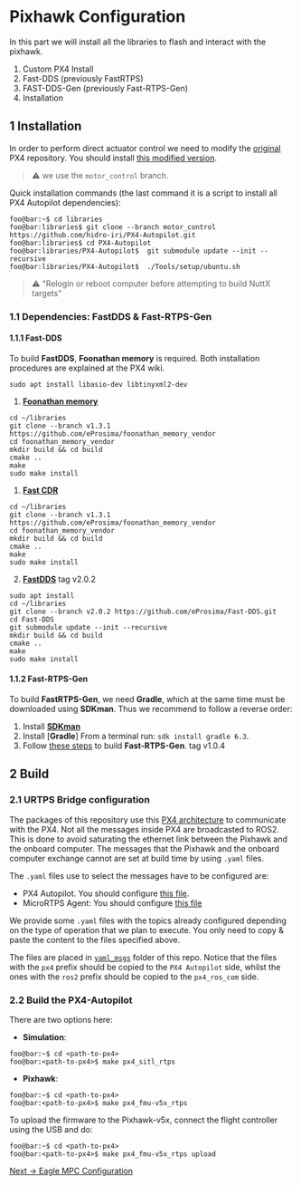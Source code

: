 # Pixhawk Configuration

In this part we will install all the libraries to flash and interact with the pixhawk.

1. Custom PX4 Install
2. Fast-DDS (previously FastRTPS)
3. FAST-DDS-Gen (previously Fast-RTPS-Gen)
4. Installation

## 1 Installation
In order to perform direct actuator control we need to modify the [original](https://github.com/PX4/PX4-Autopilot) PX4 repository. You should install [this modified version](https://github.com/hidro-iri/PX4-Autopilot).

> :warning: we use the `motor_control` branch.

Quick installation commands (the last command it is a script to install all PX4 Autopilot dependencies):
```console
foo@bar:~$ cd libraries
foo@bar:libraries$ git clone --branch motor_control https://github.com/hidro-iri/PX4-Autopilot.git
foo@bar:libraries$ cd PX4-Autopilot
foo@bar:libraries/PX4-Autopilot$  git submodule update --init --recursive
foo@bar:libraries/PX4-Autopilot$  ./Tools/setup/ubuntu.sh
```

> :warning: "Relogin or reboot computer before attempting to build NuttX targets"

### 1.1 Dependencies: FastDDS & Fast-RTPS-Gen

#### 1.1.1 Fast-DDS
To build **FastDDS**, **Foonathan memory** is required. Both installation procedures are explained at the PX4 wiki.

```
sudo apt install libasio-dev libtinyxml2-dev
```

1. [**Foonathan memory**](https://github.com/eProsima/foonathan_memory_vendor)

``` shell
cd ~/libraries
git clone --branch v1.3.1 https://github.com/eProsima/foonathan_memory_vendor
cd foonathan_memory_vendor
mkdir build && cd build
cmake .. 
make
sudo make install 
```

1. [**Fast CDR**](https://github.com/eProsima/foonathan_memory_vendor)

``` shell
cd ~/libraries
git clone --branch v1.3.1 https://github.com/eProsima/foonathan_memory_vendor
cd foonathan_memory_vendor
mkdir build && cd build
cmake .. 
make
sudo make install 
```

2. [**FastDDS**](https://github.com/eProsima/Fast-DDS/tree/v2.0.2) tag v2.0.2

``` shell
sudo apt install 
cd ~/libraries
git clone --branch v2.0.2 https://github.com/eProsima/Fast-DDS.git
cd Fast-DDS
git submodule update --init --recursive
mkdir build && cd build
cmake .. 
make
sudo make install 
```

#### 1.1.2 Fast-RTPS-Gen
To build **FastRTPS-Gen**, we need **Gradle**, which at the same time must be downloaded using **SDKman**. Thus we recommend to follow a reverse order:

1. Install [**SDKman**](https://sdkman.io/install)
2. Install [**Gradle**] From a terminal run: `sdk install gradle 6.3`.
3. Follow [these steps](https://github.com/eProsima/Fast-DDS-Gen/tree/v1.0.4) to build **Fast-RTPS-Gen**. tag v1.0.4

## 2 Build

### 2.1 URTPS Bridge configuration
The packages of this repository use this [PX4 architecture](https://docs.px4.io/master/en/ros/ros2_comm.html) to communicate with the PX4. Not all the messages inside PX4 are broadcasted to ROS2. This is done to avoid saturating the ethernet link between the Pixhawk and the onboard computer. The messages that the Pixhawk and the onboard computer exchange cannot are set at build time by using `.yaml` files.

The `.yaml` files use to select the messages have to be configured are:
- PX4 Autopilot. You should configure [this file](https://github.com/hidro-iri/PX4-Autopilot/blob/motor_control/msg/tools/urtps_bridge_topics.yaml).
- MicroRTPS Agent: You should configure [this file](https://github.com/hidro-iri/px4_ros_com/blob/master/templates/urtps_bridge_topics.yaml)

We provide some `.yaml` files with the topics already configured depending on the type of operation that we plan to execute. You only need to copy & paste the content to the files specified above.

The files are placed in [`yaml_msgs`](https://github.com/hidro-iri/eagle_ros2/tree/devel/yaml_msgs) folder of this repo. Notice that the files with the `px4` prefix should be copied to the `PX4 Autopilot` side, whilst the ones with the `ros2` prefix should be copied to the `px4_ros_com` side.

### 2.2 Build the PX4-Autopilot

There are two options here:
- **Simulation**: 
```console
foo@bar:~$ cd <path-to-px4>
foo@bar:<path-to-px4>$ make px4_sitl_rtps
```     
- **Pixhawk**: 
```console
foo@bar:~$ cd <path-to-px4>
foo@bar:<path-to-px4>$ make px4_fmu-v5x_rtps
```

To upload the firmware to the Pixhawk-v5x, connect the flight controller using the USB and do:
```console
foo@bar:~$ cd <path-to-px4>
foo@bar:<path-to-px4>$ make px4_fmu-v5x_rtps upload
```


[Next → Eagle MPC Configuration](2_eagle_mpc.md)
